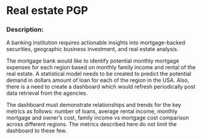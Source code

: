 
# Real estate PGP


### Description:

A banking institution requires actionable insights into mortgage-backed securities, geographic business investment, and real estate analysis. 

The mortgage bank would like to identify potential monthly mortgage expenses for each region based on monthly family income and rental of the real estate.
A statistical model needs to be created to predict the potential demand in dollars amount of loan for each of the region in the USA. Also, there is a need to create a dashboard which would refresh periodically post data retrieval from the agencies.

The dashboard must demonstrate relationships and trends for the key metrics as follows: number of loans, average rental income, monthly mortgage and owner’s cost, family income vs mortgage cost comparison across different regions. The metrics described here do not limit the dashboard to these few.


